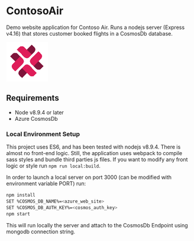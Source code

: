 # ContosoAir

Demo website application for Contoso Air. Runs a nodejs server (Express v4.16) that stores customer booked flights in a CosmosDb database.

![contoso](ContosAir.png)

## Requirements

* Node v8.9.4 or later
* Azure CosmosDb

### Local Environment Setup

This project uses ES6, and has been tested with nodejs v8.9.4.
There is almost no front-end logic. Still, the application uses webpack to compile sass styles and bundle third parties js files. If you want to modify any front logic or style run `npm run local:build`.

In order to launch a local server on port 3000 (can be modified with environment variable PORT) run:

```bash
npm install
SET %COSMOS_DB_NAME%=<azure_web_site>
SET %COSMOS_DB_AUTH_KEY%=<cosmos_auth_key>
npm start
```

This will run locally the server and attach to the CosmosDb Endpoint using mongodb connection string.